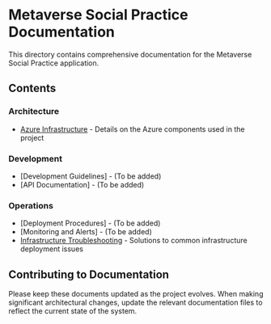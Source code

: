 # Metaverse Social Practice Documentation

This directory contains comprehensive documentation for the Metaverse Social Practice application.

## Contents

### Architecture
- [Azure Infrastructure](azure-infrastructure.md) - Details on the Azure components used in the project

### Development
- [Development Guidelines] - (To be added)
- [API Documentation] - (To be added)

### Operations
- [Deployment Procedures] - (To be added)
- [Monitoring and Alerts] - (To be added)
- [Infrastructure Troubleshooting](infrastructure-troubleshooting.md) - Solutions to common infrastructure deployment issues

## Contributing to Documentation

Please keep these documents updated as the project evolves. When making significant architectural changes, update the relevant documentation files to reflect the current state of the system.
